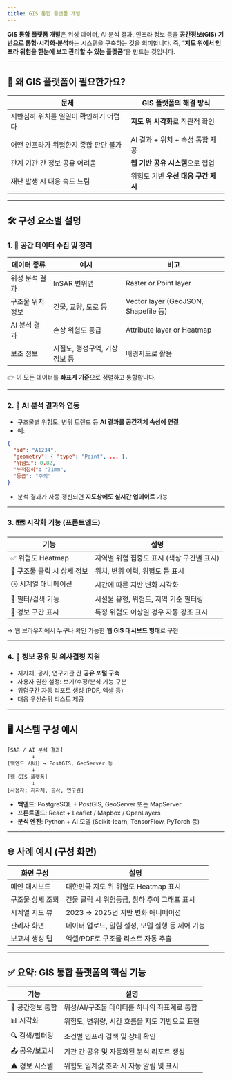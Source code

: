 ```yaml
---
title: GIS 통합 플랫폼 개발
---
```


**GIS 통합 플랫폼 개발**은 위성 데이터, AI 분석 결과, 인프라 정보 등을 **공간정보(GIS) 기반으로 통합·시각화·분석**하는 시스템을 구축하는 것을 의미합니다.
즉, “**지도 위에서 인프라 위험을 한눈에 보고 관리할 수 있는 플랫폼**”을 만드는 것입니다.

---

## 🧩 왜 GIS 플랫폼이 필요한가요?

| 문제                    | GIS 플랫폼의 해결 방식         |
| --------------------- | ---------------------- |
| 지반침하 위치를 일일이 확인하기 어렵다 | **지도 위 시각화**로 직관적 확인   |
| 어떤 인프라가 위험한지 종합 판단 불가 | AI 결과 + 위치 + 속성 통합 제공  |
| 관계 기관 간 정보 공유 어려움     | **웹 기반 공유 시스템**으로 협업   |
| 재난 발생 시 대응 속도 느림      | 위험도 기반 **우선 대응 구간 제시** |

---

## 🛠️ 구성 요소별 설명

### 1. 📍 **공간 데이터 수집 및 정리**

| 데이터 종류    | 예시                | 비고                                  |
| --------- | ----------------- | ----------------------------------- |
| 위성 분석 결과  | InSAR 변위맵         | Raster or Point layer               |
| 구조물 위치 정보 | 건물, 교량, 도로 등      | Vector layer (GeoJSON, Shapefile 등) |
| AI 분석 결과  | 손상 위험도 등급         | Attribute layer or Heatmap          |
| 보조 정보     | 지질도, 행정구역, 기상정보 등 | 배경지도로 활용                            |

👉 이 모든 데이터를 **좌표계 기준**으로 정렬하고 통합합니다.

---

### 2. 🧠 **AI 분석 결과와 연동**

* 구조물별 위험도, 변위 트렌드 등 **AI 결과를 공간객체 속성에 연결**
* 예:

```json
{
  "id": "A1234",
  "geometry": { "type": "Point", ... },
  "위험도": 0.82,
  "누적침하": "31mm",
  "등급": "주의"
}
```

* 분석 결과가 자동 갱신되면 **지도상에도 실시간 업데이트** 가능

---

### 3. 🗺️ **시각화 기능 (프론트엔드)**

| 기능                | 설명                        |
| ----------------- | ------------------------- |
| ✅ 위험도 Heatmap     | 지역별 위험 집중도 표시 (색상 구간별 표시) |
| 🏢 구조물 클릭 시 상세 정보 | 위치, 변위 이력, 위험도 등 표시       |
| 🕒 시계열 애니메이션      | 시간에 따른 지반 변화 시각화          |
| 🧭 필터/검색 기능       | 시설물 유형, 위험도, 지역 기준 필터링    |
| 📍 경보 구간 표시       | 특정 위험도 이상일 경우 자동 강조 표시    |

→ 웹 브라우저에서 누구나 확인 가능한 **웹 GIS 대시보드 형태**로 구현

---

### 4. 💬 **정보 공유 및 의사결정 지원**

* 지자체, 공사, 연구기관 간 **공유 포털 구축**
* 사용자 권한 설정: 보기/수정/분석 기능 구분
* 위험구간 자동 리포트 생성 (PDF, 엑셀 등)
* 대응 우선순위 리스트 제공

---

## 🖥️ 시스템 구성 예시

```
[SAR / AI 분석 결과]
        ↓
[백엔드 서버] → PostGIS, GeoServer 등
        ↓
[웹 GIS 플랫폼]
        ↓
[사용자: 지자체, 공사, 연구원]
```

* **백엔드**: PostgreSQL + PostGIS, GeoServer 또는 MapServer
* **프론트엔드**: React + Leaflet / Mapbox / OpenLayers
* **분석 엔진**: Python + AI 모델 (Scikit-learn, TensorFlow, PyTorch 등)

---

## 🌐 사례 예시 (구성 화면)

| 화면 구성     | 설명                            |
| --------- | ----------------------------- |
| 메인 대시보드   | 대한민국 지도 위 위험도 Heatmap 표시      |
| 구조물 상세 조회 | 건물 클릭 시 위험등급, 침하 추이 그래프 표시    |
| 시계열 지도 뷰  | 2023 → 2025년 지반 변화 애니메이션      |
| 관리자 화면    | 데이터 업로드, 알림 설정, 모델 실행 등 제어 기능 |
| 보고서 생성 탭  | 엑셀/PDF로 구조물 리스트 자동 추출         |

---

## ✅ 요약: GIS 통합 플랫폼의 핵심 기능

| 기능         | 설명                          |
| ---------- | --------------------------- |
| 📍 공간정보 통합 | 위성/AI/구조물 데이터를 하나의 좌표계로 통합  |
| 📊 시각화     | 위험도, 변위량, 시간 흐름을 지도 기반으로 표현 |
| 🔍 검색/필터링  | 조건별 인프라 검색 및 상태 확인          |
| 📤 공유/보고서  | 기관 간 공유 및 자동화된 분석 리포트 생성    |
| ⚠️ 경보 시스템  | 위험도 임계값 초과 시 자동 알림 및 표시     |

